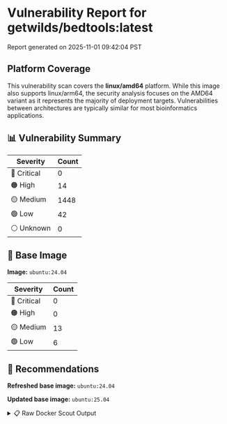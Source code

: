 # Vulnerability Report for getwilds/bedtools:latest

Report generated on 2025-11-01 09:42:04 PST

## Platform Coverage

This vulnerability scan covers the **linux/amd64** platform. While this image also supports linux/arm64, the security analysis focuses on the AMD64 variant as it represents the majority of deployment targets. Vulnerabilities between architectures are typically similar for most bioinformatics applications.

## 📊 Vulnerability Summary

| Severity | Count |
|----------|-------|
| 🔴 Critical | 0 |
| 🟠 High | 14 |
| 🟡 Medium | 1448 |
| 🟢 Low | 42 |
| ⚪ Unknown | 0 |

## 🐳 Base Image

**Image:** `ubuntu:24.04`

| Severity | Count |
|----------|-------|
| 🔴 Critical | 0 |
| 🟠 High | 0 |
| 🟡 Medium | 13 |
| 🟢 Low | 6 |

## 🔄 Recommendations

**Refreshed base image:** `ubuntu:24.04`

**Updated base image:** `ubuntu:25.04`

<details>
<summary>📋 Raw Docker Scout Output</summary>

```text
Target               │  getwilds/bedtools:latest  │    0C    14H   1448M    42L   
    digest             │  24516c43b5f8                      │                               
  Base image           │  ubuntu:24.04                      │    0C     0H    13M     6L    
  Refreshed base image │  ubuntu:24.04                      │    0C     0H     2M     5L    
                       │                                    │                 -11     -1    
  Updated base image   │  ubuntu:25.04                      │    0C     0H     2M     4L    
                       │                                    │                 -11     -2    

What's next:
    View vulnerabilities → docker scout cves getwilds/bedtools:latest
    View base image update recommendations → docker scout recommendations getwilds/bedtools:latest
    Include policy results in your quickview by supplying an organization → docker scout quickview getwilds/bedtools:latest --org <organization>
```
</details>
